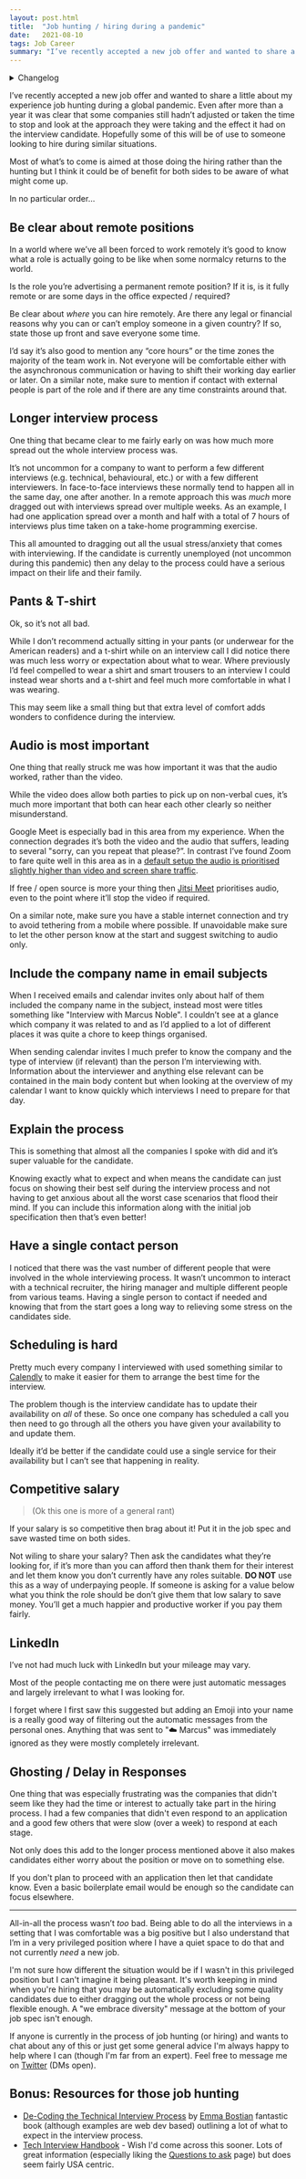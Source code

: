 ```yaml
---
layout: post.html
title:  "Job hunting / hiring during a pandemic"
date:   2021-08-10
tags: Job Career
summary: "I’ve recently accepted a new job offer and wanted to share a little about my experience job hunting during a global pandemic. Even after more than a year it was clear that some companies still hadn’t adjusted or taken the time to stop and look at the approach they were taking and the effect it had on the interview candidate. Hopefully some of this will be of use to someone looking to hire during similar situations.<br/>Most of what’s to come is aimed at those doing the hiring rather than the hunting but I think it could be of benefit for both sides to be aware of what might come up."
---
```


<details>
<summary>Changelog</summary>

2021-09-02: Added resources
</details>

I’ve recently accepted a new job offer and wanted to share a little about my experience job hunting during a global pandemic. Even after more than a year it was clear that some companies still hadn’t adjusted or taken the time to stop and look at the approach they were taking and the effect it had on the interview candidate. Hopefully some of this will be of use to someone looking to hire during similar situations.

Most of what’s to come is aimed at those doing the hiring rather than the hunting but I think it could be of benefit for both sides to be aware of what might come up.

In no particular order…

## Be clear about remote positions

In a world where we’ve all been forced to work remotely it’s good to know what a role is actually going to be like when some normalcy returns to the world.

Is the role you’re advertising a permanent remote position? If it is, is it fully remote or are some days in the office expected / required?

Be clear about _where_ you can hire remotely. Are there any legal or financial reasons why you can or can’t employ someone in a given country? If so, state those up front and save everyone some time.

I’d say it’s also good to mention any “core hours” or the time zones the majority of the team work in. Not everyone will be comfortable either with the asynchronous communication or having to shift their working day earlier or later. On a similar note, make sure to mention if contact with external people is part of the role and if there are any time constraints around that.

## Longer interview process

One thing that became clear to me fairly early on was how much more spread out the whole interview process was.

It’s not uncommon for a company to want to perform a few different interviews (e.g. technical, behavioural, etc.) or with a few different interviewers. In face-to-face interviews these normally tend to happen all in the same day, one after another. In a remote approach this was _much_ more dragged out with interviews spread over multiple weeks. As an example, I had one application spread over a month and half with a total of 7 hours of interviews plus time taken on a take-home programming exercise.

This all amounted to dragging out all the usual stress/anxiety that comes with interviewing. If the candidate is currently unemployed (not uncommon during this pandemic) then any delay to the process could have a serious impact on their life and their family.

## Pants & T-shirt

Ok, so it’s not all bad.

While I don’t recommend actually sitting in your pants (or underwear for the American readers) and a t-shirt while on an interview call I did notice there was much less worry or expectation about what to wear. Where previously I’d feel compelled to wear a shirt and smart trousers to an interview I could instead wear shorts and a t-shirt and feel much more comfortable in what I was wearing.

This may seem like a small thing but that extra level of comfort adds wonders to confidence during the interview.

## Audio is most important

One thing that really struck me was how important it was that the audio worked, rather than the video.

While the video does allow both parties to pick up on non-verbal cues, it’s much more important that both can hear each other clearly so neither misunderstand.

Google Meet is especially bad in this area from my experience. When the connection degrades it’s both the video and the audio that suffers, leading to several "sorry, can you repeat that please?”. In contrast I’ve found Zoom to fare quite well in this area as in a [default setup the audio is prioritised slightly higher than video and screen share traffic](https://support.zoom.us/hc/en-us/articles/207368756-Using-QoS-DSCP-Marking).

If free / open source is more your thing then [Jitsi Meet](https://jitsi.org/jitsi-meet/) prioritises audio, even to the point where it’ll stop the video if required.

On a similar note, make sure you have a stable internet connection and try to avoid tethering from a mobile where possible. If unavoidable make sure to let the other person know at the start and suggest switching to audio only.

## Include the company name in email subjects

When I received emails and calendar invites only about half of them included the company name in the subject, instead most were titles something like "Interview with Marcus Noble". I couldn’t see at a glance which company it was related to and as I’d applied to a lot of different places it was quite a chore to keep things organised.

When sending calendar invites I much prefer to know the company and the type of interview (if relevant) than the person I’m interviewing with. Information about the interviewer and anything else relevant can be contained in the main body content but when looking at the overview of my calendar I want to know quickly which interviews I need to prepare for that day.

## Explain the process

This is something that almost all the companies I spoke with did and it’s super valuable for the candidate.

Knowing exactly what to expect and when means the candidate can just focus on showing their best self during the interview process and not having to get anxious about all the worst case scenarios that flood their mind. If you can include this information along with the initial job specification then that’s even better!

## Have a single contact person

I noticed that there was the vast number of different people that were involved in the whole interviewing process. It wasn’t uncommon to interact with a technical recruiter, the hiring manager and multiple different people from various teams. Having a single person to contact if needed and knowing that from the start goes a long way to relieving some stress on the candidates side.

## Scheduling is hard

Pretty much every company I interviewed with used something similar to [Calendly](https://calendly.com/) to make it easier for them to arrange the best time for the interview.

The problem though is the interview candidate has to update their availability on _all_ of these. So once one company has scheduled a call you then need to go through all the others you have given your availability to and update them.

Ideally it’d be better if the candidate could use a single service for their availability but I can’t see that happening in reality.

## Competitive salary

> (Ok this one is more of a general rant)

If your salary is so competitive then brag about it! Put it in the job spec and save wasted time on both sides.

Not wiling to share your salary? Then ask the candidates what they’re looking for, if it’s more than you can afford then thank them for their interest and let them know you don’t currently have any roles suitable. **DO NOT** use this as a way of underpaying people. If someone is asking for a value below what you think the role should be don’t give them that low salary to save money. You’ll get a much happier and productive worker if you pay them fairly.

## LinkedIn

I’ve not had much luck with LinkedIn but your mileage may vary.

Most of the people contacting me on there were just automatic messages and largely irrelevant to what I was looking for.

I forget where I first saw this suggested but adding an Emoji into your name is a really good way of filtering out the automatic messages from the personal ones. Anything that was sent to "☁️ Marcus" was immediately ignored as they were mostly completely irrelevant.

## Ghosting / Delay in Responses

One thing that was especially frustrating was the companies that didn't seem like they had the time or interest to actually take part in the hiring process. I had a few companies that didn't even respond to an application and a good few others that were slow (over a week) to respond at each stage.

Not only does this add to the longer process mentioned above it also makes candidates either worry about the position or move on to something else.

If you don't plan to proceed with an application then let that candidate know. Even a basic boilerplate email would be enough so the candidate can focus elsewhere.

---

All-in-all the process wasn’t _too_ bad. Being able to do all the interviews in a setting that I was comfortable was a big positive but I also understand that I’m in a very privileged position where I have a quiet space to do that and not currently _need_ a new job.

I'm not sure how different the situation would be if I wasn't in this privileged position but I can't imagine it being pleasant. It's worth keeping in mind when you're hiring that you may be automatically excluding some quality candidates due to either dragging out the whole process or not being flexible enough. A "we embrace diversity" message at the bottom of your job spec isn't enough.

If anyone is currently in the process of job hunting (or hiring) and wants to chat about any of this or just get some general advice I'm always happy to help where I can (though I'm far from an expert). Feel free to message me on [Twitter](https://twitter.com/Marcus_Noble_) (DMs open).

## Bonus: Resources for those job hunting

* [De-Coding the Technical Interview Process](https://technicalinterviews.dev/) by [Emma Bostian](https://twitter.com/EmmaBostian) fantastic book (although examples are web dev based) outlining a lot of what to expect in the interview process.
* [Tech Interview Handbook](https://techinterviewhandbook.org/) - Wish I'd come across this sooner. Lots of great information (especially liking the [Questions to ask](https://techinterviewhandbook.org/questions-to-ask/) page) but does seem fairly USA centric.